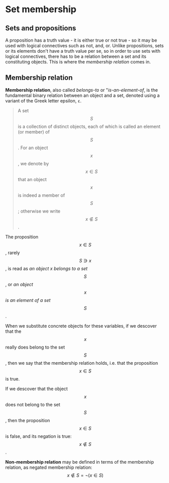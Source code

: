 # Set membership


## Sets and propositions

A proposition has a truth value - it is either true or not true - so it may be used with logical connectives such as not, and, or. Unlike propositions, sets or its elements don't have a truth value per se, so in order to use sets with logical connectives, there has to be a relation between a set and its constituting objects. This is where the *membership relation* comes in.

## Membership relation

**Membership relation**, also called *belongs-to* or "*is-an-element-of*, is the fundamental binary relation between an object and a set, denoted using a variant of the Greek letter epsilon, `ε`.

> A set $$S$$ is a collection of distinct objects, each of which is called an element (or member) of $$S$$. For an object $$x$$, we denote by $$x \in S$$ that an object $$x$$ is indeed a member of $$S$$; otherwise we write $$x \notin S$$.

The proposition $$x \in S$$, rarely $$S \ni x$$, is read as *an object x belongs to a set $$S$$*, or *an object $$x$$ is an element of a set $$S$$*.

When we substitute concrete objects for these variables, if we descover that the $$x$$ really does belong to the set $$S$$, then we say that the membership relation holds, i.e. that the proposition $$x \in S$$ is true.

If we descover that the object $$x$$ does not belong to the set $$S$$, then the proposition $$x \in S$$ is false, and its negation is true: $$x \notin S$$.

**Non-membership relation** may be defined in terms of the membership relation, as negated membership relation: $$x\notin S = \lnot(x\in S)$$
